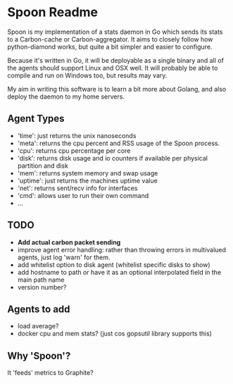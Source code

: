 # Spoon Readme

Spoon is my implementation of a stats daemon
in Go which sends its stats to a Carbon-cache or Carbon-aggregator. It aims to
closely follow how python-diamond works, but quite a bit simpler and easier to
configure.

Because it's written in Go, it will be deployable as a single binary and all of
the agents should support Linux and OSX well. It will probably be able to
compile and run on Windows too, but results may vary.

My aim in writing this software is to learn a bit more about Golang, and also
deploy the daemon to my home servers.

## Agent Types

- 'time': just returns the unix nanoseconds
- 'meta': returns the cpu percent and RSS usage of the Spoon process.
- 'cpu': returns cpu percentage per core
- 'disk': returns disk usage and io counters if available per physical partition and disk
- 'mem': returns system memory and swap usage
- 'uptime': just returns the machines uptime value
- 'net': returns sent/recv info for interfaces
- 'cmd': allows user to run their own command
- ...

## TODO

- **Add actual carbon packet sending**
- improve agent error handling:
    rather than throwing errors in multivalued agents, just log 'warn' for them.
- add whitelist option to disk agent (whitelist specific disks to show)
- add hostname to path or have it as an optional interpolated field in the main path name
- version number?

## Agents to add

- load average?
- docker cpu and mem stats? (just cos gopsutil library supports this)

## Why 'Spoon'?

It 'feeds' metrics to Graphite?
